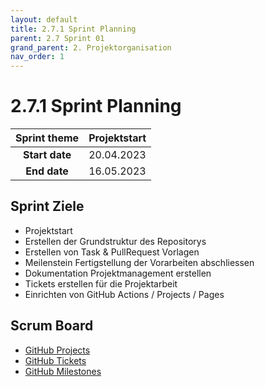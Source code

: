 ```yaml
---
layout: default
title: 2.7.1 Sprint Planning 
parent: 2.7 Sprint 01
grand_parent: 2. Projektorganisation
nav_order: 1
---
```


# 2.7.1 Sprint Planning

| **Sprint theme** | Projektstart |
| :--------------: | ------------ |
|  **Start date**  | 20.04.2023   |
|   **End date**   | 16.05.2023   |

## Sprint Ziele

- Projektstart
- Erstellen der Grundstruktur des Repositorys
- Erstellen von Task & PullRequest Vorlagen
- Meilenstein Fertigstellung der Vorarbeiten abschliessen
- Dokumentation Projektmanagement erstellen
- Tickets erstellen für die Projektarbeit
- Einrichten von GitHub Actions / Projects / Pages

## Scrum Board

- [GitHub Projects](https://github.com/orgs/Cloud-native-engineering/projects/3)
- [GitHub Tickets](https://github.com/Cloud-native-engineering/sem01_aws/issues)
- [GitHub Milestones](https://github.com/Cloud-native-engineering/sem01_aws/milestones)
